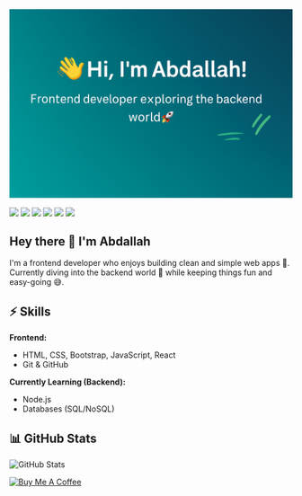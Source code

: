 <img src="header.png" alt="Abdallah Emad GitHub README header image">

<p>
<a href="https://www.x.com/"><img src="https://img.shields.io/badge/twitter-%231DA1F2.svg?&style=for-the-badge&logo=twitter&logoColor=white" height=25></a> 
<a href="https://www.linkedin.com/"><img src="https://img.shields.io/badge/linkedin-%230077B5.svg?&style=for-the-badge&logo=linkedin&logoColor=white" height=25></a> 
<a href="https://www.instagram.com/"><img src="https://img.shields.io/badge/instagram-%23E4405F.svg?&style=for-the-badge&logo=instagram&logoColor=white" height=25></a> 
<a href="https://www.youtube.com/"><img src="https://img.shields.io/badge/youtube-%2312100E.svg?&style=for-the-badge&logo=youtube&logoColor=white" height=25></a> 
<a href="https://medium.com/"><img src="https://img.shields.io/badge/medium-%2312100E.svg?&style=for-the-badge&logo=medium&logoColor=white" height=25></a> 
<a href="https://dev.to/"><img src="https://img.shields.io/badge/DEV.TO-%230A0A0A.svg?&style=for-the-badge&logo=dev-dot-to&logoColor=white" height=25></a>
</p>

<h2>Hey there 👋 I'm Abdallah</h2>
<p>
I'm a frontend developer who enjoys building clean and simple web apps 🚀.  
Currently diving into the backend world 🌱 while keeping things fun and easy-going 😅.  
</p>

<h2>⚡ Skills</h2>

**Frontend:**  
- HTML, CSS, Bootstrap, JavaScript, React  
- Git & GitHub  

**Currently Learning (Backend):**  
- Node.js  
- Databases (SQL/NoSQL)  

<h2>📊 GitHub Stats</h2>
<p>
<img src="https://github-readme-stats.vercel.app/api?username=AbdallahEmadEl3alamy&show_icons=true" alt="GitHub Stats">
</p>

<a href="https://www.buymeacoffee.com/" target="_blank" rel="noreferrer nofollow">
  <img src="https://cdn.buymeacoffee.com/buttons/default-red.png" alt="Buy Me A Coffee" height="40" width="170" >
</a>
